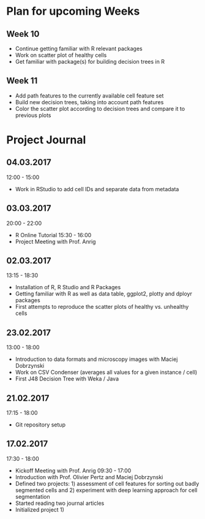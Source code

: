 # Plan for upcoming Weeks

## Week 10
- Continue getting familiar with R relevant packages
- Work on scatter plot of healthy cells
- Get familiar with package(s) for building decision trees in R

## Week 11
- Add path features to the currently available cell feature set
- Build new decision trees, taking into account path features
- Color the scatter plot according to decision trees and compare it to previous plots

# Project Journal

## 04.03.2017
12:00 - 15:00
- Work in RStudio to add cell IDs and separate data from metadata

## 03.03.2017
20:00 - 22:00
- R Online Tutorial
15:30 - 16:00
- Project Meeting with Prof. Anrig

## 02.03.2017
13:15 - 18:30
- Installation of R, R Studio and R Packages
- Getting familiar with R as well as data table, ggplot2, plotty and dployr packages
- First attempts to reproduce the scatter plots of healthy vs. unhealthy cells

## 23.02.2017
13:00 - 18:00
- Introduction to data formats and microscopy images with Maciej Dobrzynski
- Work on CSV Condenser (averages all values for a given instance / cell)
- First J48 Decision Tree with Weka / Java

## 21.02.2017
17:15 - 18:00
- Git repository setup

## 17.02.2017
17:30 - 18:00
- Kickoff Meeting with Prof. Anrig
09:30 - 17:00
- Introduction with Prof. Olivier Pertz and Maciej Dobrzynski
- Defined two projects: 1) assessment of cell features for sorting out badly segmented cells and 2) experiment with deep learning approach for cell segmentation
- Started reading two journal articles
- Initialized project 1)